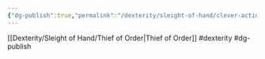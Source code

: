 ```yaml
---
{"dg-publish":true,"permalink":"/dexterity/sleight-of-hand/clever-action/"}
---
```


[[Dexterity/Sleight of Hand/Thief of Order\|Thief of Order]]
#dexterity #dg-publish